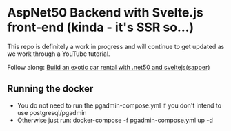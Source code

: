 # AspNet50 Backend with Svelte.js front-end (kinda - it's SSR so...)

This repo is definitely a work in progress and will continue to get updated as we work through a YouTube tutorial.

Follow along: [Build an exotic car rental with .net50 and sveltejs(sapper)](https://youtu.be/SdzLcN1dv_0)

## Running the docker

- You do not need to run the pgadmin-compose.yml if you don't intend to use postgresql/pgadmin
- Otherwise just run: docker-compose -f pgadmin-compose.yml up -d
